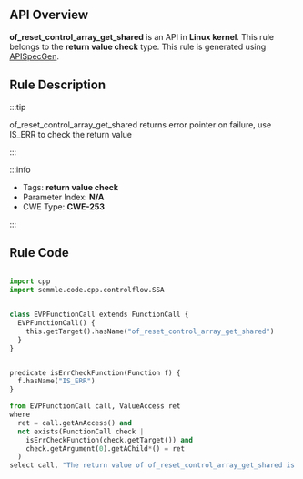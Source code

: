 ---
---


## API Overview
**of_reset_control_array_get_shared** is an API in **Linux kernel**. This rule belongs to the **return value check** type. This rule is generated using [APISpecGen](../../tools/APISpecGen).
## Rule Description

:::tip

of_reset_control_array_get_shared returns error pointer on failure, use IS_ERR to check the return value

:::

:::info

- Tags: **return value check**
- Parameter Index: **N/A**
- CWE Type: **CWE-253**

:::

## Rule Code
```python

import cpp
import semmle.code.cpp.controlflow.SSA


class EVPFunctionCall extends FunctionCall {
  EVPFunctionCall() {
    this.getTarget().hasName("of_reset_control_array_get_shared")
  }
}


predicate isErrCheckFunction(Function f) {
  f.hasName("IS_ERR") 
}

from EVPFunctionCall call, ValueAccess ret
where
  ret = call.getAnAccess() and
  not exists(FunctionCall check |
    isErrCheckFunction(check.getTarget()) and
    check.getArgument(0).getAChild*() = ret
  )
select call, "The return value of of_reset_control_array_get_shared is not checked with IS_ERR."
    
```
